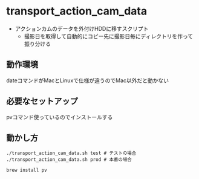 # transport_action_cam_data
- アクションカムのデータを外付けHDDに移すスクリプト
  - 撮影日を取得して自動的にコピー先に撮影日毎にディレクトリを作って振り分ける

## 動作環境
dateコマンドがMacとLinuxで仕様が違うのでMac以外だと動かない

## 必要なセットアップ
pvコマンド使っているのでインストールする

## 動かし方
```shell
./transport_action_cam_data.sh test # テストの場合
./transport_action_cam_data.sh prod # 本番の場合

```

```shell
brew install pv
```